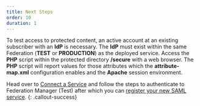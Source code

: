 ```yaml
---
title: Next Steps
order: 10
duration: 1
---
```


To test access to protected content, an active account at an existing subscriber with an **IdP** is necessary. The
**IdP** must exist within the same Federation (**TEST** or **PRODUCTION**) as the deployed service. Access the **PHP**
script within the protected directory **/secure** with a web browser. The **PHP** script will report values for those
attributes which the **attribute-map.xml** configuration enables and the **Apache** session environment.

Head over to [Connect a Service](/connect-a-service/01-overview) and follow the steps to authenticate to Federation Manager (Test) after which you can [register your new SAML service](/connect-a-saml-service/01-overview).
{: .callout-success}
